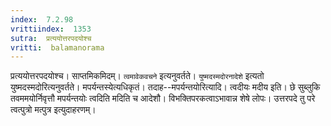 ```yaml
---
index:  7.2.98
vrittiindex:  1353
sutra:  प्रत्ययोत्तरपदयोश्च
vritti:  balamanorama 
---
```


प्रत्ययोत्तरपदयोश्च। साप्तमिकमिदम्। `त्वमावेकवचने` इत्यनुवर्तते। `युष्मदस्मदोरनादेशे` इत्यतो युष्मदस्मदोरित्यनुवर्तते। मपर्यन्तस्येत्यधिकृतं। तदाह--मपर्यन्तयोरित्यादि। त्वदीयः मदीय इति। छे सुब्लुकि तवममयोर्निवृत्तौ मपर्यन्तयोः त्वदिति मदिति च आदेशौ। विभक्तिपरकत्वाऽभावान्न शेषे लोपः। उत्तरपदे तु परे त्वत्पुत्रो मत्पुत्र इत्युदाहरणम्।


